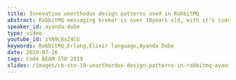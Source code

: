 ```yaml
---
title: Innovative unorthodox design patterns used in RabbitMQ
abstract: RabbitMQ messaging broker is over 10years old, with it's codebase having matured significantly over the past decade. Within it's implementation, we find some of the most innovative usage of the Erlang OTP which attribute to it's well trusted performance, stability and ergonomic friendliness for operators. In this talk, I illustrate, explain and share some of these creative internal design patterns used within RabbitMQ. Components such as mirrored-supervisors, decorators, gen_server2, delegates, and much much more!
speaker_id: ayanda-dube
type: video
youtube_id: zYN9L8xZ4CU
keywords: RabbitMQ,Erlang,Elixir language,Ayanda Dube
date: 2019-07-16
tags: Code BEAM STO 2019
slides: /images/cb-sto-19-unorthordox-design-patterns-in-rabbitmq-ayanda-dube-compressed.pdf
---
```


